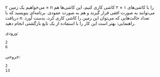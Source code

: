 می‌خواهيم يک زمين ۲ × n را با كاشی‌های ۱ × ۲ كاشی ‌كاری كنيم، اين كاشی‌ها هم می‌توانند به صورت افقی قرار گيرند و هم به صورت عمودی. برنامه‌اي بنويسيد كه با دريافت n تعداد حالت‌هايی كه می‌توان اين زمين را كاشی كاری كرد، بدست آورد.
راهنمایی: بهتر است اين كار را با استفاده از يک تابع بازگشتی انجام دهيد.

ورودی:

```sh
2
6
```

خروجی:

```sh
2
13
```